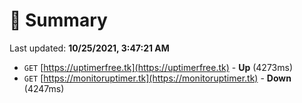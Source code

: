 # 📖 Summary
Last updated: **10/25/2021, 3:47:21 AM**

- `GET` [https://uptimerfree.tk](https://uptimerfree.tk) - **Up** (4273ms)
- `GET` [https://monitoruptimer.tk](https://monitoruptimer.tk) - **Down** (4247ms)
